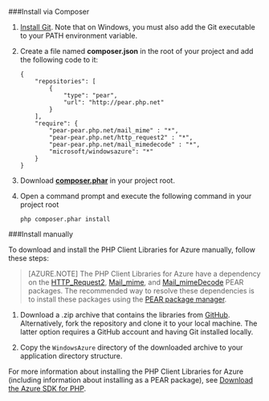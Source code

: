 <!-- deleted by customization
### Install via Composer
-->
<!-- keep by customization: begin -->
###Install via Composer
<!-- keep by customization: end -->

1. [Install Git][install-git]. Note that on Windows, you must also add the Git executable to your PATH environment variable. 

2. Create a file named **composer.json** in the root of your project and add the following code to it:

	```
	{
	    "repositories": [
	        {
	            "type": "pear",
	            "url": "http://pear.php.net"
	        }
	    ],
	    "require": {
	        "pear-pear.php.net/mail_mime" : "*",
	        "pear-pear.php.net/http_request2" : "*",
	        "pear-pear.php.net/mail_mimedecode" : "*",
	        "microsoft/windowsazure": "*"
	    }
	}
	```

3. Download **[composer.phar][composer-phar]** in your project root.

4. Open a command prompt and execute the following command in your project root

	```
	php composer.phar install
	```

<!-- deleted by customization
### Install manually
-->
<!-- keep by customization: begin -->
###Install manually
<!-- keep by customization: end -->

To download and install the PHP Client Libraries for Azure manually, follow these steps:

> [AZURE.NOTE] The PHP Client Libraries for Azure have a dependency on the [HTTP_Request2](http://pear.php.net/package/HTTP_Request2), [Mail_mime](http://pear.php.net/package/Mail_mime), and [Mail_mimeDecode](http://pear.php.net/package/Mail_mimeDecode) PEAR packages. The recommended way to resolve these dependencies is to install these packages using the [PEAR package manager](http://pear.php.net/manual/en/installation.php).
 
1. Download a .zip archive that contains the libraries from [GitHub][php-sdk-github]. Alternatively, fork the repository and clone it to your local machine. The latter option requires a GitHub account and having Git installed locally.
	
2. Copy the `WindowsAzure` directory of the downloaded archive to your application directory structure.

For more information about installing the PHP Client Libraries for Azure (including information about installing as a PEAR package), see [Download the Azure SDK for PHP][download-SDK-PHP].

[php-sdk-github]: http://go.microsoft.com/fwlink/?LinkId=252719
[install-git]: http://git-scm.com/book/en/Getting-Started-Installing-Git
[download-SDK-PHP]: /documentation/articles/php-download-sdk
[composer-phar]: http://getcomposer.org/composer.phar
